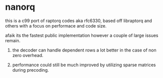 # nanorq
this is a c99 port of raptorq codes aka rfc6330, based off libraptorq and others with a focus on performace and code size.

afaik its the fastest public implementation however a couple of large issues remain.

1. the decoder can handle dependent rows a lot better in the case of non zero overhead.

2. performance could still be much improved by utilizing sparse matrices during precoding.
